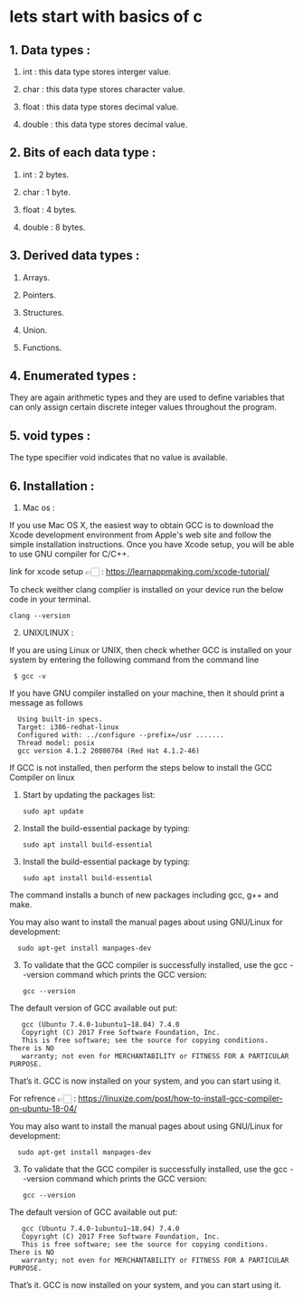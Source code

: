 # lets start with basics of c

## 1. Data types :

 1. int : this data type stores interger value.

 2. char : this data type stores character value.

 3. float : this data type stores decimal value.

 4. double : this data type stores decimal value.

## 2. Bits of each data type :

 1. int : 2 bytes.

 2. char : 1 byte.

 3. float : 4 bytes.

 4. double : 8 bytes.

## 3. Derived data types :

 1. Arrays.

 2. Pointers.

 3. Structures.

 4. Union.

 5. Functions.

## 4. Enumerated types :

They are again arithmetic types and they are used to define variables that can only assign certain discrete integer values throughout the program.


## 5. void types :

The type specifier void indicates that no value is available.

## 6. Installation :

1) Mac os :

If you use Mac OS X, the easiest way to obtain GCC is to download the Xcode development environment from Apple's web site and follow the simple installation instructions. Once you have Xcode setup, you will be able to use GNU compiler for C/C++.

link for xcode setup 👉🏻 : https://learnappmaking.com/xcode-tutorial/

To check weither clang complier is  installed on your device run the below code in your terminal.

    clang --version

2) UNIX/LINUX :

If you are using Linux or UNIX, then check whether GCC is installed on your system by entering the following command from the command line 

     $ gcc -v

If you have GNU compiler installed on your machine, then it should print a message as follows

      Using built-in specs.
      Target: i386-redhat-linux
      Configured with: ../configure --prefix=/usr .......
      Thread model: posix
      gcc version 4.1.2 20080704 (Red Hat 4.1.2-46)
      
If GCC is not installed, then perform the steps below to install the GCC Compiler on linux

1. Start by updating the packages list:

       sudo apt update

2. Install the build-essential package by typing:

       sudo apt install build-essential
       
2. Install the build-essential package by typing:

       sudo apt install build-essential
      
The command installs a bunch of new packages including gcc, g++ and make.

You may also want to install the manual pages about using GNU/Linux for development:

      sudo apt-get install manpages-dev
      
3. To validate that the GCC compiler is successfully installed, use the gcc --version command which prints the GCC version:

       gcc --version

The default version of GCC available
out put:

       gcc (Ubuntu 7.4.0-1ubuntu1~18.04) 7.4.0
       Copyright (C) 2017 Free Software Foundation, Inc.
       This is free software; see the source for copying conditions.  There is NO
       warranty; not even for MERCHANTABILITY or FITNESS FOR A PARTICULAR PURPOSE.
       
That’s it. GCC is now installed on your system, and you can start using it.

For refrence 👉🏻 : https://linuxize.com/post/how-to-install-gcc-compiler-on-ubuntu-18-04/


You may also want to install the manual pages about using GNU/Linux for development:

      sudo apt-get install manpages-dev

3. To validate that the GCC compiler is successfully installed, use the gcc --version command which prints the GCC version:

       gcc --version

The default version of GCC available
out put:

       gcc (Ubuntu 7.4.0-1ubuntu1~18.04) 7.4.0
       Copyright (C) 2017 Free Software Foundation, Inc.
       This is free software; see the source for copying conditions.  There is NO
       warranty; not even for MERCHANTABILITY or FITNESS FOR A PARTICULAR PURPOSE.
       
That’s it. GCC is now installed on your system, and you can start using it.
